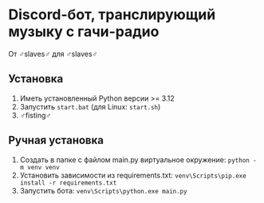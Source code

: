 # Discord-бот, транслирующий музыку с гачи-радио

От ♂️slaves♂️ для ♂️slaves♂️

## Установка
1. Иметь установленный Python версии >= 3.12
2. Запустить `start.bat` (для Linux: `start.sh`)
3. ♂️fisting♂️

## Ручная установка
1. Создать в папке с файлом main.py виртуальное окружение: `python -m venv venv`
2. Установить зависимости из requirements.txt: `venv\Scripts\pip.exe install -r requirements.txt`
3. Запустить бота: `venv\Scripts\python.exe main.py`